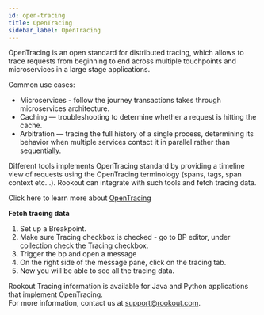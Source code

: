 ```yaml
---
id: open-tracing
title: OpenTracing
sidebar_label: OpenTracing
---
```


OpenTracing is an open standard for distributed tracing, which allows to trace requests from beginning to end across multiple touchpoints and microservices
in a large stage applications.  

Common use cases:
* Microservices - follow the journey transactions takes through microservices architecture.
* Caching — troubleshooting to determine whether a request is hitting the cache. 
* Arbitration — tracing the full history of a single process,
determining its behavior when multiple services contact it in parallel rather than sequentially.

Different tools implements OpenTracing standard by providing a timeline view of requests using the OpenTracing terminology (spans, tags, span context etc...).
Rookout can integrate with such tools and fetch tracing data. 

Click here to learn more about [OpenTracing](https://opentracing.io/)

**Fetch tracing data**
1. Set up a Breakpoint. 
2. Make sure Tracing checkbox is checked - go to BP editor, under collection check the Tracing checkbox. 
3. Trigger the bp and open a message
4. On the right side of the message pane, click on the tracing tab.
5. Now you will be able to see all the tracing data.

Rookout Tracing information is available for Java and Python applications that implement OpenTracing.\
For more information, contact us at support@rookout.com.